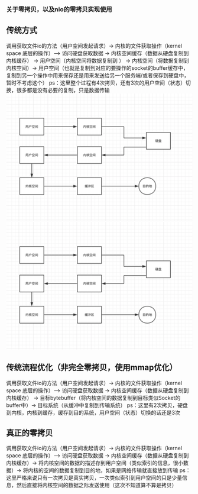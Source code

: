 ### 关于零拷贝，以及nio的零拷贝实现使用

## 传统方式
调用获取文件io的方法（用户空间发起请求）-> 内核的文件获取操作（kernel space 底层的操作）—> 访问硬盘获取数据 ->
内核空间缓存（数据从硬盘复制到内核缓存） -> 用户空间（内核空间将数据复制到 ） -> 内核空间（将数据复制到内核空间）-> 
用户空间（也就是复制到对应的要操作的socket的buffer缓存中，复制到另一个操作中用来保存还是用来发送给另一个服务端/或者保存到硬盘中，暂时不考虑这个）
ps：这里整个过程有4次拷贝，还有3次的用户空间（状态）切换，很多都是没有必要的复制，只是数据传输
![传统流程](https://github.com/cdecheng/gradle-netty/blob/master/src/main/java/com/dason/zerocopy/%E4%BC%A0%E7%BB%9Fio%E6%8B%B7%E8%B4%9D%E6%B5%81%E7%A8%8B.png?raw=true)
![相对地址](传统io拷贝流程.png)


## 传统流程优化（非完全零拷贝，使用mmap优化）
调用获取文件io的方法（用户空间发起请求）-> 内核的文件获取操作（kernel space 底层的操作）—> 访问硬盘获取数据 ->
内核空间缓存（数据从硬盘复制到内核缓存） -> 目标bytebuffer（将内核空间的数据复制到目标类似Socket的buffer中）->
目标系统（从缓冲中复制到传输系统）
ps：这里有2次拷贝，硬盘到内核，内核到缓存，缓存到目的系统，用户空间（状态）切换的话还是3次

## 真正的零拷贝
调用获取文件io的方法（用户空间发起请求）-> 内核的文件获取操作（kernel space 底层的操作）—> 访问硬盘获取数据 ->
内核空间缓存（数据从硬盘复制到内核缓存）-> 将内核空间的数据的描述存到用户空间（类似索引的信息，很小数据）->
将内核的空间的数据复制到目的地，如果是网络传输就直接放到传输
ps：这里严格来说只有一次拷贝是真实拷贝，一次类似索引到用户空间的只是少量信息，然后直接将内核空间的数据之际发送使用（这次不知道算不算是拷贝）





